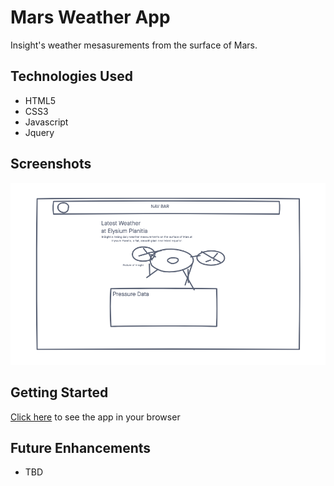 # Mars Weather App

Insight's weather mesasurements from the surface of Mars.

## Technologies Used
- HTML5
- CSS3
- Javascript
- Jquery


## Screenshots

![screenshot1](./MarsWeatherApp.png)

## Getting Started

[Click here](https://jassmin-herr09.github.io/marsWeatherApp.github.io/) to see the app in your browser

## Future Enhancements

- TBD
